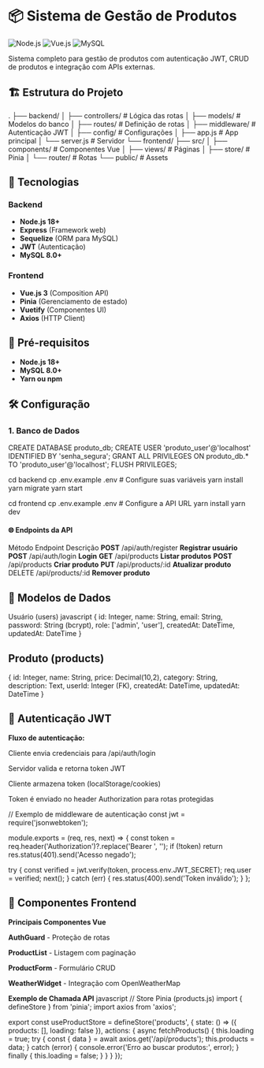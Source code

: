 # 📦 Sistema de Gestão de Produtos

![Node.js](https://img.shields.io/badge/Node.js-18.x-green)
![Vue.js](https://img.shields.io/badge/Vue.js-3.x-brightgreen)
![MySQL](https://img.shields.io/badge/MySQL-8.0-blue)

Sistema completo para gestão de produtos com autenticação JWT, CRUD de produtos e integração com APIs externas.

## 🏗️ Estrutura do Projeto

.
├── backend/
│ ├── controllers/ # Lógica das rotas
│ ├── models/ # Modelos do banco
│ ├── routes/ # Definição de rotas
│ ├── middleware/ # Autenticação JWT
│ ├── config/ # Configurações
│ ├── app.js # App principal
│ └── server.js # Servidor
└── frontend/
├── src/
│ ├── components/ # Componentes Vue
│ ├── views/ # Páginas
│ ├── store/ # Pinia
│ └── router/ # Rotas
└── public/ # Assets


## 🚀 Tecnologias

### Backend
- **Node.js 18+**
- **Express** (Framework web)
- **Sequelize** (ORM para MySQL)
- **JWT** (Autenticação)
- **MySQL 8.0+**

### Frontend
- **Vue.js 3** (Composition API)
- **Pinia** (Gerenciamento de estado)
- **Vuetify** (Componentes UI)
- **Axios** (HTTP Client)

## 🔧 Pré-requisitos

- **Node.js 18+**
- **MySQL 8.0+**
- **Yarn ou npm**

## 🛠️ Configuração

### 1. Banco de Dados

CREATE DATABASE produto_db;
CREATE USER 'produto_user'@'localhost' IDENTIFIED BY 'senha_segura';
GRANT ALL PRIVILEGES ON produto_db.* TO 'produto_user'@'localhost';
FLUSH PRIVILEGES;

cd backend
cp .env.example .env  # Configure suas variáveis
yarn install
yarn migrate
yarn start

cd frontend
cp .env.example .env  # Configure a API URL
yarn install
yarn dev

#### 🌐 Endpoints da API
Método	Endpoint	Descrição
**POST**	/api/auth/register	**Registrar usuário**
**POST**	/api/auth/login	**Login**
**GET**	/api/products	**Listar produtos**
**POST**	/api/products	**Criar produto**
**PUT**	/api/products/:id	**Atualizar produto**
DELETE	/api/products/:id	**Remover produto**

## 📝 Modelos de Dados
Usuário (users)
javascript
{
  id: Integer,
  name: String,
  email: String,
  password: String (bcrypt),
  role: ['admin', 'user'],
  createdAt: DateTime,
  updatedAt: DateTime
}

## Produto (products)

{
  id: Integer,
  name: String,
  price: Decimal(10,2),
  category: String,
  description: Text,
  userId: Integer (FK),
  createdAt: DateTime,
  updatedAt: DateTime
}

## 🔐 Autenticação JWT
**Fluxo de autenticação:**

Cliente envia credenciais para /api/auth/login

Servidor valida e retorna token JWT

Cliente armazena token (localStorage/cookies)

Token é enviado no header Authorization para rotas protegidas


// Exemplo de middleware de autenticação
const jwt = require('jsonwebtoken');

module.exports = (req, res, next) => {
  const token = req.header('Authorization')?.replace('Bearer ', '');
  if (!token) return res.status(401).send('Acesso negado');

  try {
    const verified = jwt.verify(token, process.env.JWT_SECRET);
    req.user = verified;
    next();
  } catch (err) {
    res.status(400).send('Token inválido');
  }
};
## 🧩 Componentes Frontend
**Principais Componentes Vue**

**AuthGuard** - Proteção de rotas

**ProductList** - Listagem com paginação

**ProductForm** - Formulário CRUD

**WeatherWidget** - Integração com OpenWeatherMap

**Exemplo de Chamada API**
javascript
// Store Pinia (products.js)
import { defineStore } from 'pinia';
import axios from 'axios';

export const useProductStore = defineStore('products', {
  state: () => ({
    products: [],
    loading: false
  }),
  actions: {
    async fetchProducts() {
      this.loading = true;
      try {
        const { data } = await axios.get('/api/products');
        this.products = data;
      } catch (error) {
        console.error('Erro ao buscar produtos:', error);
      } finally {
        this.loading = false;
      }
    }
  }
});
